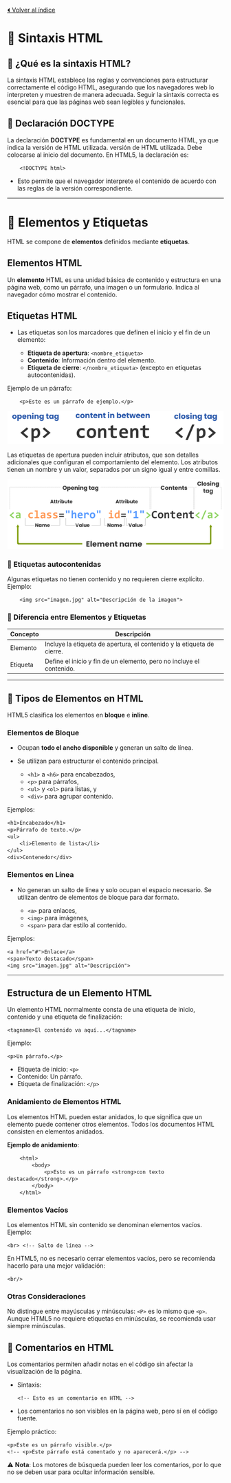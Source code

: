 [⏴ Volver al índice](../../README.md#índice-del-curso-html)

# 📌 Sintaxis HTML

## 🔹 ¿Qué es la sintaxis HTML?

La sintaxis HTML establece las reglas y convenciones para estructurar correctamente el código HTML, asegurando que los navegadores web lo interpreten y muestren de manera adecuada. Seguir la sintaxis correcta es esencial para que las páginas web sean legibles y funcionales.

## 📌 Declaración DOCTYPE

La declaración **DOCTYPE** es fundamental en un documento HTML, ya que indica la versión de HTML utilizada. versión de HTML utilizada. Debe colocarse al inicio del documento. En HTML5, la declaración es:

        <!DOCTYPE html>

- Esto permite que el navegador interprete el contenido de acuerdo con las reglas de la versión correspondiente.

---

# 📌 Elementos y Etiquetas

HTML se compone de **elementos** definidos mediante **etiquetas**.

## Elementos HTML

Un **elemento** HTML es una unidad básica de contenido y estructura en una página web, como un párrafo, una imagen o un formulario. Indica al navegador cómo mostrar el contenido.

## Etiquetas HTML

- Las etiquetas son los marcadores que definen el inicio y el fin de un elemento:

  - **Etiqueta de apertura**: `<nombre_etiqueta>`
  - **Contenido**: Información dentro del elemento.
  - **Etiqueta de cierre**: `</nombre_etiqueta>` (excepto en etiquetas autocontenidas).

Ejemplo de un párrafo:

        <p>Este es un párrafo de ejemplo.</p>

![Imagen de ejemplo](../../imagenes/p.png)

Las etiquetas de apertura pueden incluir atributos, que son detalles adicionales que configuran el comportamiento del elemento. Los atributos tienen un nombre y un valor, separados por un signo igual y entre comillas.

![Imagen de ejemplo](../../imagenes/syntax.png)

### 🔹 Etiquetas autocontenidas

Algunas etiquetas no tienen contenido y no requieren cierre explícito. Ejemplo:

        <img src="imagen.jpg" alt="Descripción de la imagen">

### 🔹 Diferencia entre Elementos y Etiquetas

| Concepto | Descripción                                                            |
| -------- | ---------------------------------------------------------------------- |
| Elemento | Incluye la etiqueta de apertura, el contenido y la etiqueta de cierre. |
| Etiqueta | Define el inicio y fin de un elemento, pero no incluye el contenido.   |

---

## 📌 Tipos de Elementos en HTML

HTML5 clasifica los elementos en **bloque** e **inline**.

### Elementos de Bloque

- Ocupan **todo el ancho disponible** y generan un salto de línea.
- Se utilizan para estructurar el contenido principal.

  - `<h1>` a `<h6>` para encabezados,
  - `<p>` para párrafos,
  - `<ul>` y `<ol>` para listas, y
  - `<div>` para agrupar contenido.

Ejemplos:

    <h1>Encabezado</h1>
    <p>Párrafo de texto.</p>
    <ul>
        <li>Elemento de lista</li>
    </ul>
    <div>Contenedor</div>

### Elementos en Línea

- No generan un salto de línea y solo ocupan el espacio necesario. Se utilizan dentro de elementos de bloque para dar formato.

  - `<a>` para enlaces,
  - `<img>` para imágenes,
  - `<span>` para dar estilo al contenido.

Ejemplos:

    <a href="#">Enlace</a>
    <span>Texto destacado</span>
    <img src="imagen.jpg" alt="Descripción">

---

## Estructura de un Elemento HTML

Un elemento HTML normalmente consta de una etiqueta de inicio, contenido y una etiqueta de finalización:

    <tagname>El contenido va aquí...</tagname>

Ejemplo:

    <p>Un párrafo.</p>

- Etiqueta de inicio: `<p>`
- Contenido: Un párrafo.
- Etiqueta de finalización: `</p>`

### Anidamiento de Elementos HTML

Los elementos HTML pueden estar anidados, lo que significa que un elemento puede contener otros elementos. Todos los documentos HTML consisten en elementos anidados.

**Ejemplo de anidamiento**:

        <html>
            <body>
                <p>Esto es un párrafo <strong>con texto destacado</strong>.</p>
            </body>
        </html>

### Elementos Vacíos

Los elementos HTML sin contenido se denominan elementos vacíos. Ejemplo:

    <br> <!-- Salto de línea -->

En HTML5, no es necesario cerrar elementos vacíos, pero se recomienda hacerlo para una mejor validación:

    <br/>

### Otras Consideraciones

No distingue entre mayúsculas y minúsculas: `<P>` es lo mismo que `<p>`. Aunque HTML5 no requiere etiquetas en minúsculas, se recomienda usar siempre minúsculas.

## 📌 Comentarios en HTML

Los comentarios permiten añadir notas en el código sin afectar la visualización de la página.

- Sintaxis:

      <!-- Esto es un comentario en HTML -->

- Los comentarios no son visibles en la página web, pero sí en el código fuente.

Ejemplo práctico:

    <p>Este es un párrafo visible.</p>
    <!-- <p>Este párrafo está comentado y no aparecerá.</p> -->

⚠️ **Nota**: Los motores de búsqueda pueden leer los comentarios, por lo que no se deben usar para ocultar información sensible.
